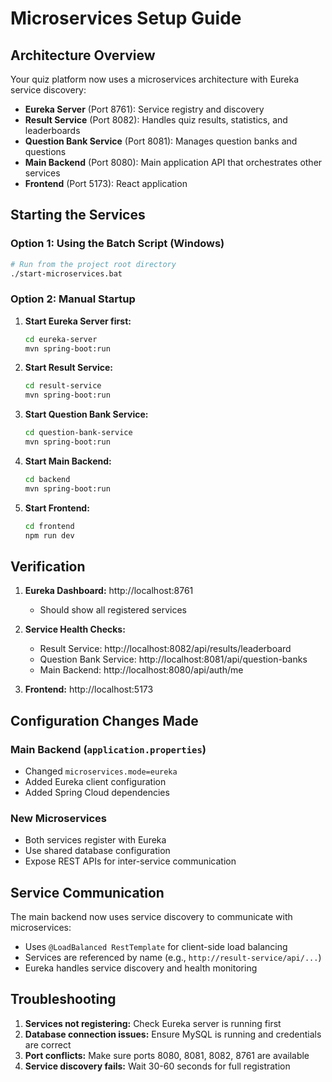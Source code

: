# Microservices Setup Guide

## Architecture Overview

Your quiz platform now uses a microservices architecture with Eureka service discovery:

- **Eureka Server** (Port 8761): Service registry and discovery
- **Result Service** (Port 8082): Handles quiz results, statistics, and leaderboards
- **Question Bank Service** (Port 8081): Manages question banks and questions
- **Main Backend** (Port 8080): Main application API that orchestrates other services
- **Frontend** (Port 5173): React application

## Starting the Services

### Option 1: Using the Batch Script (Windows)
```bash
# Run from the project root directory
./start-microservices.bat
```

### Option 2: Manual Startup
1. **Start Eureka Server first:**
   ```bash
   cd eureka-server
   mvn spring-boot:run
   ```

2. **Start Result Service:**
   ```bash
   cd result-service
   mvn spring-boot:run
   ```

3. **Start Question Bank Service:**
   ```bash
   cd question-bank-service
   mvn spring-boot:run
   ```

4. **Start Main Backend:**
   ```bash
   cd backend
   mvn spring-boot:run
   ```

5. **Start Frontend:**
   ```bash
   cd frontend
   npm run dev
   ```

## Verification

1. **Eureka Dashboard:** http://localhost:8761
   - Should show all registered services

2. **Service Health Checks:**
   - Result Service: http://localhost:8082/api/results/leaderboard
   - Question Bank Service: http://localhost:8081/api/question-banks
   - Main Backend: http://localhost:8080/api/auth/me

3. **Frontend:** http://localhost:5173

## Configuration Changes Made

### Main Backend (`application.properties`)
- Changed `microservices.mode=eureka`
- Added Eureka client configuration
- Added Spring Cloud dependencies

### New Microservices
- Both services register with Eureka
- Use shared database configuration
- Expose REST APIs for inter-service communication

## Service Communication

The main backend now uses service discovery to communicate with microservices:
- Uses `@LoadBalanced RestTemplate` for client-side load balancing
- Services are referenced by name (e.g., `http://result-service/api/...`)
- Eureka handles service discovery and health monitoring

## Troubleshooting

1. **Services not registering:** Check Eureka server is running first
2. **Database connection issues:** Ensure MySQL is running and credentials are correct
3. **Port conflicts:** Make sure ports 8080, 8081, 8082, 8761 are available
4. **Service discovery fails:** Wait 30-60 seconds for full registration